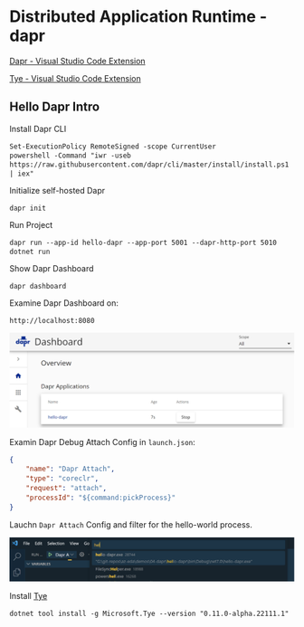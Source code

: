 # Distributed Application Runtime - dapr

[Dapr - Visual Studio Code Extension](https://marketplace.visualstudio.com/items?itemName=ms-azuretools.vscode-dapr)

[Tye - Visual Studio Code Extension](https://marketplace.visualstudio.com/items?itemName=ms-azuretools.vscode-tye)

## Hello Dapr Intro

Install Dapr CLI

```
Set-ExecutionPolicy RemoteSigned -scope CurrentUser
powershell -Command "iwr -useb https://raw.githubusercontent.com/dapr/cli/master/install/install.ps1 | iex"
```

Initialize self-hosted Dapr

```
dapr init
```

Run Project

```
dapr run --app-id hello-dapr --app-port 5001 --dapr-http-port 5010 dotnet run
```

Show Dapr Dashboard

```
dapr dashboard
``` 

Examine Dapr Dashboard on:

```
http://localhost:8080
```

![dapr-dashboard](_images/dapr-dashboard.png)

Examin Dapr Debug Attach Config in `launch.json`:

```json
{
    "name": "Dapr Attach",
    "type": "coreclr",
    "request": "attach",
    "processId": "${command:pickProcess}"
}
```

Lauchn `Dapr Attach` Config and filter for the hello-world process.

![filter-process](_images/filter-process.png)

Install [Tye](https://github.com/dotnet/tye/)

```
dotnet tool install -g Microsoft.Tye --version "0.11.0-alpha.22111.1"
```